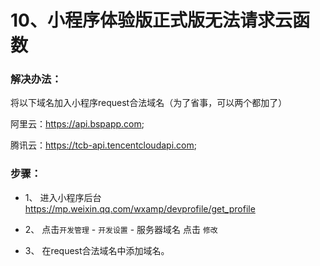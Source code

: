 # 10、小程序体验版正式版无法请求云函数

### 解决办法：

将以下域名加入小程序request合法域名（为了省事，可以两个都加了）

阿里云：https://api.bspapp.com;

腾讯云：https://tcb-api.tencentcloudapi.com;


### 步骤：

- 1、 进入小程序后台 https://mp.weixin.qq.com/wxamp/devprofile/get_profile

- 2、 点击`开发管理` - `开发设置` - 服务器域名 点击 `修改`

- 3、 在request合法域名中添加域名。